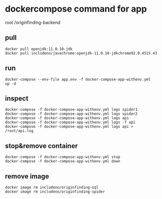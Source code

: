 # dockercompose command for app

root /originfinding-backend

## pull
```
docker pull openjdk:11.0.10-jdk
docker pull includeno/javachrome:openjdk-11.0.10-jdkchrome92.0.4515.43
```

## run
```
docker-compose --env-file app.env -f docker-compose-app-withenv.yml  up -d
```

## inspect
```
docker-compose -f docker-compose-app-withenv.yml logs spider1
docker-compose -f docker-compose-app-withenv.yml logs spider2
docker-compose -f docker-compose-app-withenv.yml logs api
docker-compose -f docker-compose-app-withenv.yml logs -f api
docker-compose -f docker-compose-app-withenv.yml logs api > /root/api.log
```

## stop&remove container
```
docker-compose -f docker-compose-app-withenv.yml stop
docker-compose -f docker-compose-app-withenv.yml down
```

## remove image
```
docker image rm includeno/originfinding-sql
docker image rm includeno/originfinding-spider
```